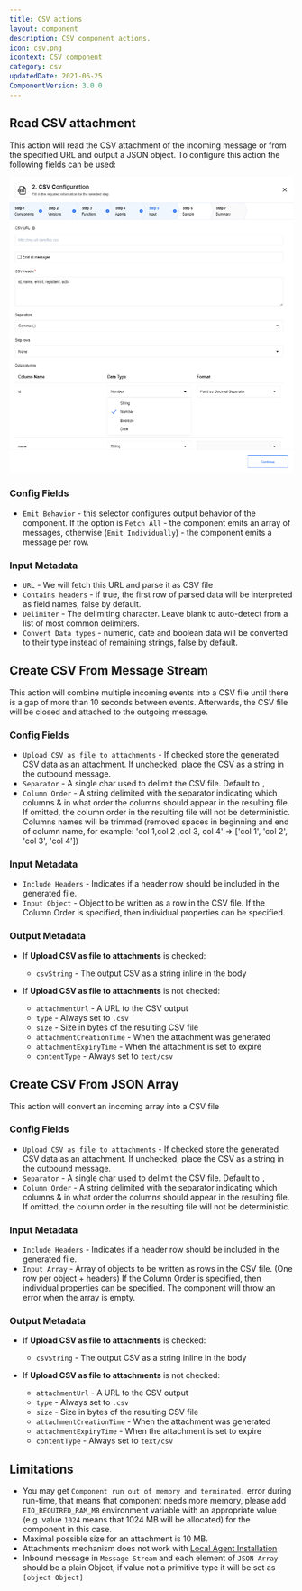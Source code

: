 ```yaml
---
title: CSV actions
layout: component
description: CSV component actions.
icon: csv.png
icontext: CSV component
category: csv
updatedDate: 2021-06-25
ComponentVersion: 3.0.0
---
```


## Read CSV attachment

This action will read the CSV attachment of the incoming message or from the specified URL and output a JSON object.
To configure this action the following fields can be used:

![Read CVS attachments](img/read-CSV-attachment.png)

### Config Fields

*   `Emit Behavior` - this selector configures output behavior of the component. If the option is `Fetch All` - the component emits an array of messages, otherwise (`Emit Individually`) - the component emits a message per row.

### Input Metadata

*   `URL` - We will fetch this URL and parse it as CSV file
*   `Contains headers` - if true, the first row of parsed data will be interpreted as field names, false by default.
*   `Delimiter` - The delimiting character. Leave blank to auto-detect from a list of most common delimiters.
*   `Convert Data types` - numeric, date and boolean data will be converted to their type instead of remaining strings, false by default.

## Create CSV From Message Stream

This action will combine multiple incoming events into a CSV file until there is a gap
of more than 10 seconds between events. Afterwards, the CSV file will be closed
and attached to the outgoing message.

### Config Fields

* `Upload CSV as file to attachments` -  If checked store the generated CSV data as an attachment. If unchecked, place the CSV as a string in the outbound message.
* `Separator` - A single char used to delimit the CSV file. Default to `,`
* `Column Order` - A string delimited with the separator indicating which columns & in what order the columns should appear in the resulting file. If omitted, the column order in the resulting file will not be deterministic. Columns names will be trimmed (removed spaces in beginning and end of column name, for example: 'col 1,col 2 ,col 3, col 4' => ['col 1', 'col 2', 'col 3', 'col 4'])

### Input Metadata

* `Include Headers` - Indicates if a header row should be included in the generated file.
* `Input Object` - Object to be written as a row in the CSV file. If the Column Order is specified, then individual properties can be specified.

### Output Metadata

* If **Upload CSV as file to attachments** is checked:
  * `csvString` - The output CSV as a string inline in the body

* If **Upload CSV as file to attachments** is not checked:
  * `attachmentUrl` - A URL to the CSV output
  * `type` - Always set to `.csv`
  * `size` - Size in bytes of the resulting CSV file
  * `attachmentCreationTime` - When the attachment was generated
  * `attachmentExpiryTime` - When the attachment is set to expire
  * `contentType` - Always set to `text/csv`

## Create CSV From JSON Array

This action will convert an incoming array into a CSV file

### Config Fields

* `Upload CSV as file to attachments` -  If checked store the generated CSV data as an attachment. If unchecked, place the CSV as a string in the outbound message.
* `Separator` - A single char used to delimit the CSV file. Default to `,`
* `Column Order` - A string delimited with the separator indicating which columns & in what order the columns should appear in the resulting file. If omitted, the column order in the resulting file will not be deterministic.

### Input Metadata

* `Include Headers` - Indicates if a header row should be included in the generated file.
* `Input Array` - Array of objects to be written as rows in the CSV file. (One row per object + headers) If the Column Order is specified, then individual properties can be specified. The component will throw an error when the array is empty.

### Output Metadata

* If **Upload CSV as file to attachments** is checked:
  * `csvString` - The output CSV as a string inline in the body

* If **Upload CSV as file to attachments** is not checked:
  * `attachmentUrl` - A URL to the CSV output
  * `type` - Always set to `.csv`
  * `size` - Size in bytes of the resulting CSV file
  * `attachmentCreationTime` - When the attachment was generated
  * `attachmentExpiryTime` - When the attachment is set to expire
  * `contentType` - Always set to `text/csv`

## Limitations

* You may get `Component run out of memory and terminated.` error during run-time, that means that component needs more memory, please add
 `EIO_REQUIRED_RAM_MB` environment variable with an appropriate value (e.g. value `1024` means that 1024 MB will be allocated) for the component in this case.
* Maximal possible size for an attachment is 10 MB.
* Attachments mechanism does not work with [Local Agent Installation](https://docs.elastic.io/getting-started/local-agent.html)
* Inbound message in `Message Stream` and each element of `JSON Array` should be a plain Object, if value not a primitive type it will be set as `[object Object]`
